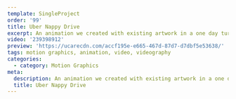 ```yaml
---
template: SingleProject
order: '99'
title: Uber Nappy Drive
excerpt: An animation we created with existing artwork in a one day turn around for a last minute project for Uber NZ.
video: '239398912'
preview: 'https://ucarecdn.com/accf195e-e665-467d-87d7-d7dbf5e53638/'
tags: motion graphics, animation, video, videography
categories:
  - category: Motion Graphics
meta:
  description: An animation we created with existing artwork in a one day turn around for a last minute project for Uber NZ.
  title: Uber Nappy Drive
---
```

